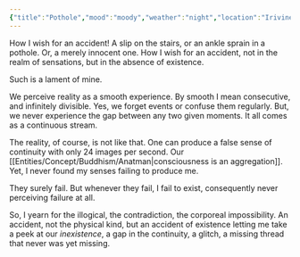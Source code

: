 ```yaml
---
{"title":"Pothole","mood":"moody","weather":"night","location":"Irivine, CA","dg-publish":true,"dg-note-icon":"black-hole","tags":["life","regrets"],"updated":"2023-08-14T00:29:00+06:00","created":"2023-08-13T23:39:16+06:00","dg-path":"Journal/Pothole.md","permalink":"/journal/pothole/","dgPassFrontmatter":true,"noteIcon":"black-hole"}
---
```



How I wish for an accident! A slip on the stairs, or an ankle sprain in a pothole. Or, a merely innocent one. How I wish for an accident, not in the realm of sensations, but in the absence of existence.

Such is a lament of mine.

We perceive reality as a smooth experience. By smooth I mean consecutive, and infinitely divisible. Yes, we forget events or confuse them regularly. But, we never experience the gap between any two given moments. It all comes as a continuous stream.

The reality, of course, is not like that. One can produce a false sense of continuity with only 24 images per second. Our [[Entities/Concept/Buddhism/Anatman\|consciousness is an aggregation]]. Yet, I never found my senses failing to produce me.

They surely fail. But whenever they fail, I fail to exist, consequently never perceiving failure at all.

So, I yearn for the illogical, the contradiction, the corporeal impossibility. An accident, not the physical kind, but an accident of existence letting me take a peek at our *inexistence*, a gap in the continuity, a glitch, a missing thread that never was yet missing.